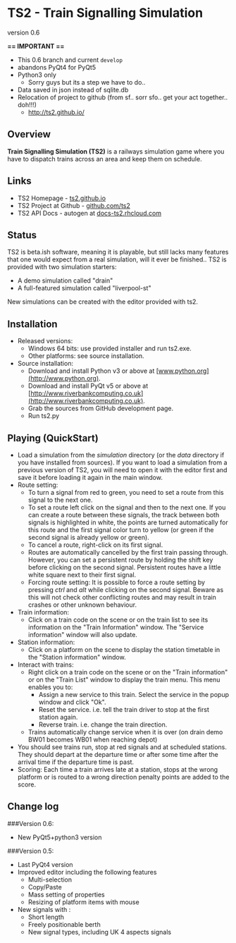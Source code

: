 # TS2 - Train Signalling Simulation

version 0.6

**== IMPORTANT ==**
- This 0.6 branch and current `develop`
- abandons PyQt4 for PyQt5
- Python3 only 
  - Sorry guys but its a step we have to do..
- Data saved in json instead of sqlite.db
- Relocation of project to github (from sf.. sorr sfo.. get your act together.. doh!!!)
   - http://ts2.github.io/


## Overview
**Train Signalling Simulation (TS2)** is a railways simulation game where you have to dispatch trains across an area and keep them on schedule. 


## Links
* TS2 Homepage - [ts2.github.io](http://ts2.github.io/)
* TS2 Project at Github - [github.com/ts2](http://github.com/ts2/)
* TS2 API Docs - autogen at [docs-ts2.rhcloud.com](http://docs-ts2.rhcloud.com/)

## Status
TS2  is beta.ish software, meaning it is playable, but still lacks many features that one would expect from a real simulation, will it ever be finished..
TS2 is provided with two simulation starters:
* A demo simulation called "drain"
* A full-featured simulation called "liverpool-st"

New simulations can be created with the editor provided with ts2.

## Installation
* Released versions:
    - Windows 64 bits: use provided installer and run ts2.exe.
    - Other platforms: see source installation.
* Source installation:
    - Download and install Python v3 or above at [www.python.org](http://www.python.org).
    - Download and install PyQt v5 or above at [http://www.riverbankcomputing.co.uk](http://www.riverbankcomputing.co.uk).
    - Grab the sources from GitHub development page.
    - Run ts2.py

## Playing (QuickStart)
* Load a simulation from the _simulation_ directory (or the _data_ directory if you have installed from sources).
    If you want to load a simulation from a previous version of TS2, you will need to open it with the editor
    first and save it before loading it again in the main window.
* Route setting:
    - To turn a signal from red to green, you need to set a route from this signal to the next one.
    - To set a route left click on the signal and then to the next one. If you can create a route
        between these signals, the track between both signals is highlighted in white, the points are
        turned automatically for this route and the first signal color turn to yellow (or green if
        the second signal is already yellow or green).
    - To cancel a route, right-click on its first signal.
    - Routes are automatically cancelled by the first train passing through. However, you can set a
        persistent route by holding the shift key before clicking on the second signal. Persistent
        routes have a little white square next to their first signal.
    - Forcing route setting: It is possible to force a route setting by pressing _ctrl_ and _alt_ while
        clicking on the second signal. Beware as this will not check other conflicting routes and may result
        in train crashes or other unknown behaviour.
* Train information:
    - Click on a train code on the scene or on the train list to see its information on the
        "Train Information" window. The "Service information" window will also update.
* Station information:
    - Click on a platform on the scene to display the station timetable in the "Station information"
        window.
* Interact with trains:
    - Right click on a train code on the scene or on the "Train information" or on the "Train List"
    window to display the train menu. This menu enables you to:
        + Assign a new service to this train. Select the service in the popup window and click "Ok".
        + Reset the service. i.e. tell the train driver to stop at the first station again.
        + Reverse train. i.e. change the train direction.
    - Trains automatically change service when it is over (on drain demo BW01 becomes WB01 when reaching
    depot)
* You should see trains run, stop at red signals and at scheduled stations. They should depart at the
    departure time or after some time after the arrival time if the departure time is past.
* Scoring:
    Each time a train arrives late at a station, stops at the wrong platform or is routed to a wrong direction
    penalty points are added to the score.



## Change log

###Version 0.6:
- New PyQt5+python3 version


###Version 0.5:
- Last PyQt4 version
- Improved editor including the following features 
    - Multi-selection
    - Copy/Paste
    - Mass setting of properties
    - Resizing of platform items with mouse
- New signals with :
    - Short length 
    - Freely positionable berth
    - New signal types, including UK 4 aspects signals
